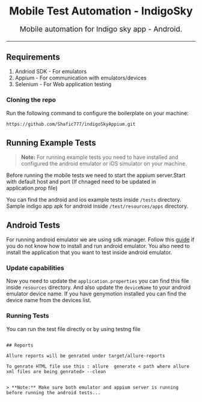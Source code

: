 <h1 align="center">
  Mobile Test Automation - IndigoSky 
</h1>
<p align="center" style="font-size: 1.2rem;">Mobile automation for Indigo sky app - Android.</p>

<hr />

## Requirements

1. Andriod SDK - For emulators 
2. Appium - For communication with emulators/devices
3. Selenium - For Web application testing


### Cloning the repo

Run the following command to configure the boilerplate on your machine:

```bash
https://github.com/Shafic777/indigoSkyAppium.git
```

## Running Example Tests

> **Note:** For running example tests you need to have installed and configured the android emulator or iOS simulator on your machine.

Before running the mobile tests we need to start the appium server.Start with default host and port (If chnaged need to be updated in application.prop file)

You can find the android and ios example tests inside `/tests` directory. Sample indigo app apk for android inside `/test/resources/apps` directory.

## Android Tests

For running android emulator we are using sdk manager. Follow this [guide](http://www.ntu.edu.sg/home/ehchua/programming/android/android_howto.html) 
if you do not know how to install and run android emulator. You also need to install the application that you want to test inside android emulator.

### Update capabilities

Now you need to update the `application.properties` you can find this file inside `resources` directory. And also update the `deviceName` to your android emulator device name. If you have genymotion installed you can find the device name from the devices list.


### Running Tests

You can run the test file directly or by using testng file
```

## Reports

Allure reports will be genrated under target/allure-reports

To genrate HTML file use this : allure  generate < path where allure xml files are being genrated> --clean


> **Note:** Make sure both emulator and appium server is running before running the android tests...

